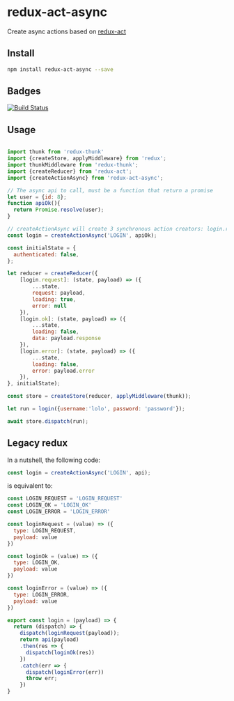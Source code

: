 # redux-act-async

Create async actions based on [redux-act](https://github.com/pauldijou/redux-act)

## Install

```bash
npm install redux-act-async --save
```
## Badges

[![Build Status](https://travis-ci.org/FredericHeem/redux-act-async.svg?branch=master)](https://travis-ci.org/FredericHeem/redux-act-async)

## Usage


```js

import thunk from 'redux-thunk'
import {createStore, applyMiddleware} from 'redux';
import thunkMiddleware from 'redux-thunk';
import {createReducer} from 'redux-act';
import {createActionAsync} from 'redux-act-async';

// The async api to call, must be a function that return a promise
let user = {id: 8};
function apiOk(){
  return Promise.resolve(user);
}

// createActionAsync will create 3 synchronous action creators: login.request, login.ok and login.error
const login = createActionAsync('LOGIN', apiOk);

const initialState = {
  authenticated: false,
};

let reducer = createReducer({
    [login.request]: (state, payload) => ({
        ...state,
        request: payload,
        loading: true,
        error: null
    }),
    [login.ok]: (state, payload) => ({
        ...state,
        loading: false,
        data: payload.response
    }),
    [login.error]: (state, payload) => ({
        ...state,
        loading: false,
        error: payload.error
    }),
}, initialState);

const store = createStore(reducer, applyMiddleware(thunk));

let run = login({username:'lolo', password: 'password'});

await store.dispatch(run);

```

## Legacy redux

In a nutshell, the following code:

```js
const login = createActionAsync('LOGIN', api);
```

is equivalent to:

```js
const LOGIN_REQUEST = 'LOGIN_REQUEST'
const LOGIN_OK = 'LOGIN_OK'
const LOGIN_ERROR = 'LOGIN_ERROR'

const loginRequest = (value) => ({
  type: LOGIN_REQUEST,
  payload: value
})

const loginOk = (value) => ({
  type: LOGIN_OK,
  payload: value
})

const loginError = (value) => ({
  type: LOGIN_ERROR,
  payload: value
})

export const login = (payload) => {
  return (dispatch) => {
    dispatch(loginRequest(payload));
    return api(payload)
    .then(res => {
      dispatch(loginOk(res))
    })
    .catch(err => {
      dispatch(loginError(err))
      throw err;
    })
}
```

